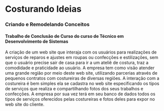 # Costurando Ideias
<h3>Criando e Remodelando Conceitos</h3>

<h4>Trabalho de Conclusão de Curso do curso de Técnico em Desenvolvimento de Sistemas</h4>

<p>A criação de um web site que interaja com os usuários para realizações de
serviços de reparos e ajustes em roupas ou confecções e estilizações, sem que o
usuário precise sair de casa para ir a um ateliê de costura, traz a comodidade e
praticidade ao usuário.
A empresa tem como visão atender uma grande região por meio deste web site,
utilizando parcerias através de pequenos contratos com costureiras de diversas
regiões. A interação com a costureira é bem simples ela se cadastra no web site
especificando os tipos de serviços que realiza e compartilhando fotos dos seus
trabalhos e confecções. A empresa por sua vez terá em seu banco de dados todos os
tipos de serviços oferecidos pelas costureiras e fotos deles para expor no web site do
cliente.</p>

